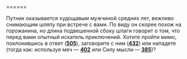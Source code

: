 ======

Путник оказывается худощавым мужчиной средних лет, вежливо снимающим шляпу при встрече с вами. По виду он скорее похож на горожанина, но длина подвешенной сбоку шпаги говорит о том, что перед вами опытный искатель приключений. Хотите пройти мимо, поклонившись в ответ ([**505**](#n_505)), заговорите с ним ([**432**](#n_432)) или нападете (тогда как: используя меч — [**402**](#n_402) или Силу мысли — [**385**](#n_385))?


